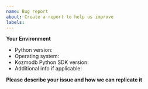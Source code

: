 ```yaml
---
name: Bug report
about: Create a report to help us improve
labels:
---
```


**Your Environment**

* Python version:
* Operating system:
* Kozmodb Python SDK version:
* Additional info if applicable:

**Please describe your issue and how we can replicate it**


